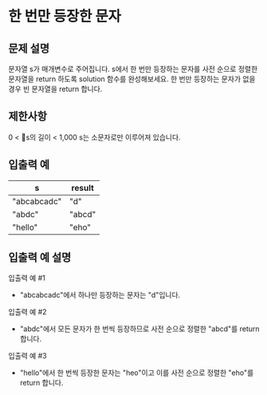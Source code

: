 # 한 번만 등장한 문자

## 문제 설명

문자열 s가 매개변수로 주어집니다. s에서 한 번만 등장하는 문자를 사전 순으로 정렬한 문자열을 return 하도록 solution 함수를 완성해보세요. 한 번만 등장하는 문자가 없을 경우 빈 문자열을 return 합니다.

## 제한사항

0 < s의 길이 < 1,000
s는 소문자로만 이루어져 있습니다.

## 입출력 예

|s|	result|
|---|---|
|"abcabcadc"|	"d"|
|"abdc"|	"abcd"|
|"hello"|	"eho"|

## 입출력 예 설명

입출력 예 #1

* "abcabcadc"에서 하나만 등장하는 문자는 "d"입니다.

입출력 예 #2

* "abdc"에서 모든 문자가 한 번씩 등장하므로 사전 순으로 정렬한 "abcd"를 return 합니다.

입출력 예 #3

* "hello"에서 한 번씩 등장한 문자는 "heo"이고 이를 사전 순으로 정렬한 "eho"를 return 합니다.
